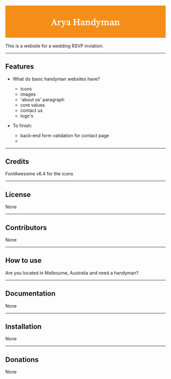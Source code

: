 ![Title: Arya Handyman](./root/images/as.png)

This is a website for a wedding RSVP inviation. 

---

## Features

- What do basic handyman websites have?
    - icons
    - images
    - 'about us' paragraph
    - core values
    - contact us
    - logo's

- To finish:
    - back-end form validation for contact page
    - 

---

## Credits

FontAwesome v6.4 for the icons

---

## License

None

---

## Contributors

None

---

## How to use

Are you located in Melbourne, Australia and need a handyman?

---

## Documentation 

None

---

## Installation

None

---

## Donations

None
